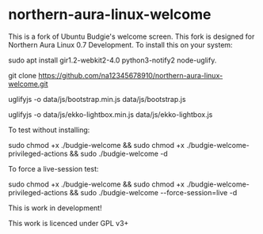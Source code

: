 # northern-aura-linux-welcome
This is a fork of Ubuntu Budgie's welcome screen. This fork is designed for Northern Aura Linux 0.7 Development.
To install this on your system:

sudo apt install gir1.2-webkit2-4.0 python3-notify2 node-uglify.

git clone https://github.com/na12345678910/northern-aura-linux-welcome.git

uglifyjs -o data/js/bootstrap.min.js data/js/bootstrap.js

uglifyjs -o data/js/ekko-lightbox.min.js data/js/ekko-lightbox.js

To test without installing:

sudo chmod +x ./budgie-welcome && sudo chmod +x ./budgie-welcome-privileged-actions && sudo ./budgie-welcome -d

To force a live-session test:

sudo chmod +x ./budgie-welcome && sudo chmod +x ./budgie-welcome-privileged-actions && sudo ./budgie-welcome --force-session=live -d

This is work in development!

This work is licenced under GPL v3+